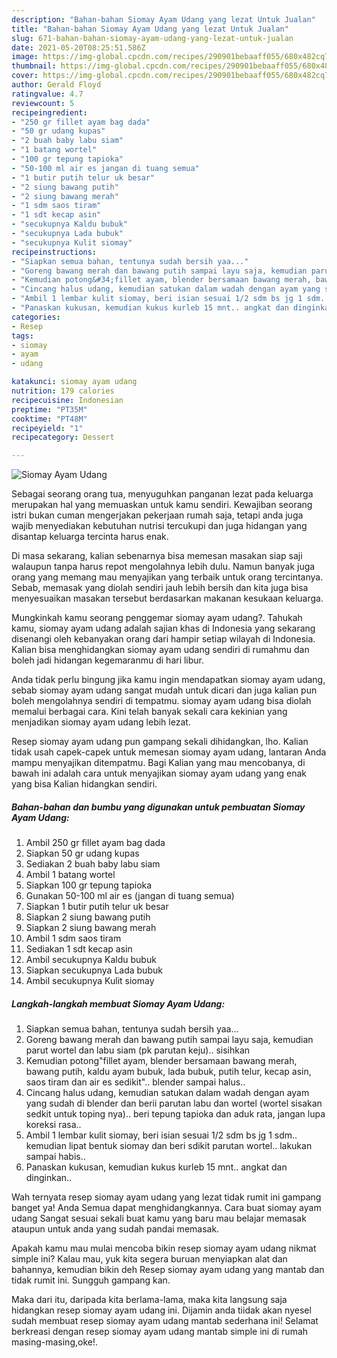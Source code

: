 ```yaml
---
description: "Bahan-bahan Siomay Ayam Udang yang lezat Untuk Jualan"
title: "Bahan-bahan Siomay Ayam Udang yang lezat Untuk Jualan"
slug: 671-bahan-bahan-siomay-ayam-udang-yang-lezat-untuk-jualan
date: 2021-05-20T08:25:51.586Z
image: https://img-global.cpcdn.com/recipes/290901bebaaff055/680x482cq70/siomay-ayam-udang-foto-resep-utama.jpg
thumbnail: https://img-global.cpcdn.com/recipes/290901bebaaff055/680x482cq70/siomay-ayam-udang-foto-resep-utama.jpg
cover: https://img-global.cpcdn.com/recipes/290901bebaaff055/680x482cq70/siomay-ayam-udang-foto-resep-utama.jpg
author: Gerald Floyd
ratingvalue: 4.7
reviewcount: 5
recipeingredient:
- "250 gr fillet ayam bag dada"
- "50 gr udang kupas"
- "2 buah baby labu siam"
- "1 batang wortel"
- "100 gr tepung tapioka"
- "50-100 ml air es jangan di tuang semua"
- "1 butir putih telur uk besar"
- "2 siung bawang putih"
- "2 siung bawang merah"
- "1 sdm saos tiram"
- "1 sdt kecap asin"
- "secukupnya Kaldu bubuk"
- "secukupnya Lada bubuk"
- "secukupnya Kulit siomay"
recipeinstructions:
- "Siapkan semua bahan, tentunya sudah bersih yaa..."
- "Goreng bawang merah dan bawang putih sampai layu saja, kemudian parut wortel dan labu siam (pk parutan keju).. sisihkan"
- "Kemudian potong&#34;fillet ayam, blender bersamaan bawang merah, bawang putih, kaldu ayam bubuk, lada bubuk, putih telur, kecap asin, saos tiram dan air es sedikit&#34;.. blender sampai halus.."
- "Cincang halus udang, kemudian satukan dalam wadah dengan ayam yang sudah di blender dan berii parutan labu dan wortel (wortel sisakan sedkit untuk toping nya).. beri tepung tapioka dan aduk rata, jangan lupa koreksi rasa.."
- "Ambil 1 lembar kulit siomay, beri isian sesuai 1/2 sdm bs jg 1 sdm.. kemudian lipat bentuk siomay dan beri sdikit parutan wortel.. lakukan sampai habis.."
- "Panaskan kukusan, kemudian kukus kurleb 15 mnt.. angkat dan dinginkan.."
categories:
- Resep
tags:
- siomay
- ayam
- udang

katakunci: siomay ayam udang 
nutrition: 179 calories
recipecuisine: Indonesian
preptime: "PT35M"
cooktime: "PT48M"
recipeyield: "1"
recipecategory: Dessert

---
```



![Siomay Ayam Udang](https://img-global.cpcdn.com/recipes/290901bebaaff055/680x482cq70/siomay-ayam-udang-foto-resep-utama.jpg)

Sebagai seorang orang tua, menyuguhkan panganan lezat pada keluarga merupakan hal yang memuaskan untuk kamu sendiri. Kewajiban seorang istri bukan cuman mengerjakan pekerjaan rumah saja, tetapi anda juga wajib menyediakan kebutuhan nutrisi tercukupi dan juga hidangan yang disantap keluarga tercinta harus enak.

Di masa  sekarang, kalian sebenarnya bisa memesan masakan siap saji walaupun tanpa harus repot mengolahnya lebih dulu. Namun banyak juga orang yang memang mau menyajikan yang terbaik untuk orang tercintanya. Sebab, memasak yang diolah sendiri jauh lebih bersih dan kita juga bisa menyesuaikan masakan tersebut berdasarkan makanan kesukaan keluarga. 



Mungkinkah kamu seorang penggemar siomay ayam udang?. Tahukah kamu, siomay ayam udang adalah sajian khas di Indonesia yang sekarang disenangi oleh kebanyakan orang dari hampir setiap wilayah di Indonesia. Kalian bisa menghidangkan siomay ayam udang sendiri di rumahmu dan boleh jadi hidangan kegemaranmu di hari libur.

Anda tidak perlu bingung jika kamu ingin mendapatkan siomay ayam udang, sebab siomay ayam udang sangat mudah untuk dicari dan juga kalian pun boleh mengolahnya sendiri di tempatmu. siomay ayam udang bisa diolah memalui berbagai cara. Kini telah banyak sekali cara kekinian yang menjadikan siomay ayam udang lebih lezat.

Resep siomay ayam udang pun gampang sekali dihidangkan, lho. Kalian tidak usah capek-capek untuk memesan siomay ayam udang, lantaran Anda mampu menyajikan ditempatmu. Bagi Kalian yang mau mencobanya, di bawah ini adalah cara untuk menyajikan siomay ayam udang yang enak yang bisa Kalian hidangkan sendiri.

<!--inarticleads1-->

##### Bahan-bahan dan bumbu yang digunakan untuk pembuatan Siomay Ayam Udang:

1. Ambil 250 gr fillet ayam bag dada
1. Siapkan 50 gr udang kupas
1. Sediakan 2 buah baby labu siam
1. Ambil 1 batang wortel
1. Siapkan 100 gr tepung tapioka
1. Gunakan 50-100 ml air es (jangan di tuang semua)
1. Siapkan 1 butir putih telur uk besar
1. Siapkan 2 siung bawang putih
1. Siapkan 2 siung bawang merah
1. Ambil 1 sdm saos tiram
1. Sediakan 1 sdt kecap asin
1. Ambil secukupnya Kaldu bubuk
1. Siapkan secukupnya Lada bubuk
1. Ambil secukupnya Kulit siomay




<!--inarticleads2-->

##### Langkah-langkah membuat Siomay Ayam Udang:

1. Siapkan semua bahan, tentunya sudah bersih yaa...
1. Goreng bawang merah dan bawang putih sampai layu saja, kemudian parut wortel dan labu siam (pk parutan keju).. sisihkan
1. Kemudian potong&#34;fillet ayam, blender bersamaan bawang merah, bawang putih, kaldu ayam bubuk, lada bubuk, putih telur, kecap asin, saos tiram dan air es sedikit&#34;.. blender sampai halus..
1. Cincang halus udang, kemudian satukan dalam wadah dengan ayam yang sudah di blender dan berii parutan labu dan wortel (wortel sisakan sedkit untuk toping nya).. beri tepung tapioka dan aduk rata, jangan lupa koreksi rasa..
1. Ambil 1 lembar kulit siomay, beri isian sesuai 1/2 sdm bs jg 1 sdm.. kemudian lipat bentuk siomay dan beri sdikit parutan wortel.. lakukan sampai habis..
1. Panaskan kukusan, kemudian kukus kurleb 15 mnt.. angkat dan dinginkan..




Wah ternyata resep siomay ayam udang yang lezat tidak rumit ini gampang banget ya! Anda Semua dapat menghidangkannya. Cara buat siomay ayam udang Sangat sesuai sekali buat kamu yang baru mau belajar memasak ataupun untuk anda yang sudah pandai memasak.

Apakah kamu mau mulai mencoba bikin resep siomay ayam udang nikmat simple ini? Kalau mau, yuk kita segera buruan menyiapkan alat dan bahannya, kemudian bikin deh Resep siomay ayam udang yang mantab dan tidak rumit ini. Sungguh gampang kan. 

Maka dari itu, daripada kita berlama-lama, maka kita langsung saja hidangkan resep siomay ayam udang ini. Dijamin anda tiidak akan nyesel sudah membuat resep siomay ayam udang mantab sederhana ini! Selamat berkreasi dengan resep siomay ayam udang mantab simple ini di rumah masing-masing,oke!.

